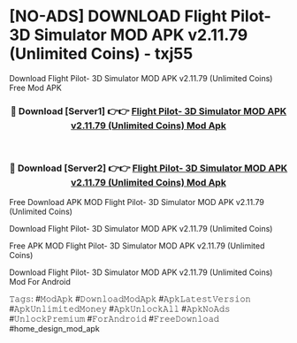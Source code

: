 # [NO-ADS] DOWNLOAD Flight Pilot- 3D Simulator MOD APK v2.11.79 (Unlimited Coins) - txj55
Download Flight Pilot- 3D Simulator MOD APK v2.11.79 (Unlimited Coins) Free Mod APK

<div align="center">
<h3>🔴 Download [Server1] 👉👉 <a href="https://apk-comot.site?title=Flight_Pilot-_3D_Simulator_MOD_APK_v2.11.79_(Unlimited_Coins)">Flight Pilot- 3D Simulator MOD APK v2.11.79 (Unlimited Coins) Mod Apk</a></h3><br>

<h3>🔴 Download [Server2] 👉👉 <a href="https://apk-comot.site?title=Flight_Pilot-_3D_Simulator_MOD_APK_v2.11.79_(Unlimited_Coins)">Flight Pilot- 3D Simulator MOD APK v2.11.79 (Unlimited Coins) Mod Apk</a></h3>
</div>


Free Download APK MOD Flight Pilot- 3D Simulator MOD APK v2.11.79 (Unlimited Coins)

Download Flight Pilot- 3D Simulator MOD APK v2.11.79 (Unlimited Coins) 

Free APK MOD Flight Pilot- 3D Simulator MOD APK v2.11.79 (Unlimited Coins) 

Download Flight Pilot- 3D Simulator MOD APK v2.11.79 (Unlimited Coins) Mod For Android

𝚃𝚊𝚐𝚜: #𝙼𝚘𝚍𝙰𝚙𝚔 #𝙳𝚘𝚠𝚗𝚕𝚘𝚊𝚍𝙼𝚘𝚍𝙰𝚙𝚔 #𝙰𝚙𝚔𝙻𝚊𝚝𝚎𝚜𝚝𝚅𝚎𝚛𝚜𝚒𝚘𝚗 #𝙰𝚙𝚔𝚄𝚗𝚕𝚒𝚖𝚒𝚝𝚎𝚍𝙼𝚘𝚗𝚎𝚢 #𝙰𝚙𝚔𝚄𝚗𝚕𝚘𝚌𝚔𝙰𝚕𝚕 #𝙰𝚙𝚔𝙽𝚘𝙰𝚍𝚜 #𝚄𝚗𝚕𝚘𝚌𝚔𝙿𝚛𝚎𝚖𝚒𝚞𝚖 #𝙵𝚘𝚛𝙰𝚗𝚍𝚛𝚘𝚒𝚍 #𝙵𝚛𝚎𝚎𝙳𝚘𝚠𝚗𝚕𝚘𝚊𝚍 #home_design_mod_apk